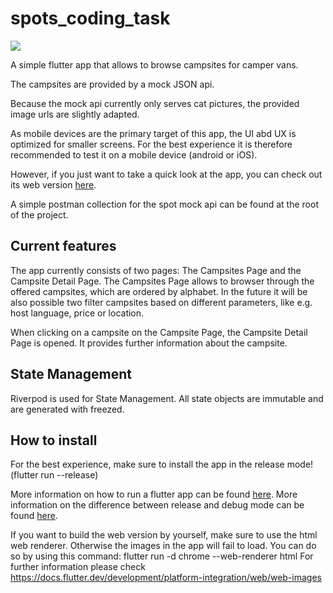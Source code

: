 # spots_coding_task

![](app_preview.gif)

A simple flutter app that allows to browse campsites for camper vans.

The campsites are provided by a mock JSON api.

Because the mock api currently only serves cat pictures, the provided image urls are slightly adapted.

As mobile devices are the primary target of this app, the UI abd UX is optimized for smaller screens.
For the best experience it is therefore recommended to test it on a mobile device (android or iOS).

However, if you just want to take a quick look at the app, you can check out its web version [here](https://heslegend.github.io/spots_coding_task/).

A simple postman collection for the spot mock api can be found at the root of the project.

## Current features
The app currently consists of two pages: The Campsites Page and the Campsite Detail Page.
The Campsites Page allows to browser through the offered campsites, which are ordered by alphabet.
In the future it will be also possible two filter campsites based on different parameters, like e.g. host language, price or location.

When clicking on a campsite on the Campsite Page, the Campsite Detail Page is opened. 
It provides further information about the campsite.

## State Management
Riverpod is used for State Management. All state objects are immutable and are generated with freezed.

## How to install
For the best experience, make sure to install the app in the release mode! (flutter run --release)

More information on how to run a flutter app can be found [here](https://docs.flutter.dev/get-started/test-drive).
More information on the difference between release and debug mode can be found [here](https://docs.flutter.dev/testing/build-modes).

If you want to build the web version by yourself, make sure to use the html web renderer.
Otherwise the images in the app will fail to load.
You can do so by using this command: flutter run -d chrome --web-renderer html
For further information please check https://docs.flutter.dev/development/platform-integration/web/web-images
